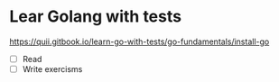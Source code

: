# Lear Golang with tests

https://quii.gitbook.io/learn-go-with-tests/go-fundamentals/install-go


- [ ] Read
- [ ] Write exercisms   
